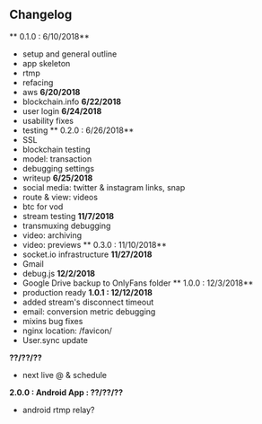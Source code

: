 ## Changelog

** 0.1.0 : 6/10/2018**
 - setup and general outline
 - app skeleton
 - rtmp
 - refacing
 - aws
**6/20/2018**
 - blockchain.info
**6/22/2018**
 - user login
**6/24/2018**
 - usability fixes
 - testing
** 0.2.0 : 6/26/2018**
 - SSL
 - blockchain testing
 - model: transaction
 - debugging settings
 - writeup
**6/25/2018**
 - social media: twitter & instagram links, snap
 - route & view: videos
 - btc for vod
 - stream testing
**11/7/2018**
 - transmuxing debugging
 - video: archiving
 - video: previews
** 0.3.0 : 11/10/2018**
 - socket.io infrastructure
**11/27/2018**
 - Gmail
 - debug.js
**12/2/2018**
 - Google Drive backup to OnlyFans folder
 ** 1.0.0 : 12/3/2018**
 - production ready
 **1.0.1 : 12/12/2018**
 - added stream's disconnect timeout
 - email: conversion metric debugging
 - mixins bug fixes
 - nginx location: /favicon/
 - User.sync update

 **??/??/??**
 - next live @ & schedule


**2.0.0 : Android App : ??/??/??**
 - android rtmp relay?